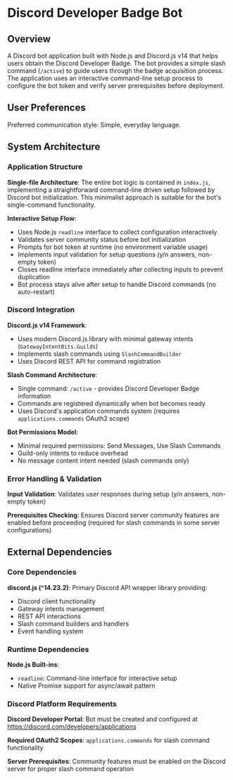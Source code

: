 # Discord Developer Badge Bot

## Overview

A Discord bot application built with Node.js and Discord.js v14 that helps users obtain the Discord Developer Badge. The bot provides a simple slash command (`/active`) to guide users through the badge acquisition process. The application uses an interactive command-line setup process to configure the bot token and verify server prerequisites before deployment.

## User Preferences

Preferred communication style: Simple, everyday language.

## System Architecture

### Application Structure

**Single-file Architecture**: The entire bot logic is contained in `index.js`, implementing a straightforward command-line driven setup followed by Discord bot initialization. This minimalist approach is suitable for the bot's single-command functionality.

**Interactive Setup Flow**: 
- Uses Node.js `readline` interface to collect configuration interactively
- Validates server community status before bot initialization
- Prompts for bot token at runtime (no environment variable usage)
- Implements input validation for setup questions (y/n answers, non-empty token)
- Closes readline interface immediately after collecting inputs to prevent duplication
- Bot process stays alive after setup to handle Discord commands (no auto-restart)

### Discord Integration

**Discord.js v14 Framework**: 
- Uses modern Discord.js library with minimal gateway intents (`GatewayIntentBits.Guilds`)
- Implements slash commands using `SlashCommandBuilder` 
- Uses Discord REST API for command registration

**Slash Command Architecture**:
- Single command: `/active` - provides Discord Developer Badge information
- Commands are registered dynamically when bot becomes ready
- Uses Discord's application commands system (requires `applications.commands` OAuth2 scope)

**Bot Permissions Model**:
- Minimal required permissions: Send Messages, Use Slash Commands
- Guild-only intents to reduce overhead
- No message content intent needed (slash commands only)

### Error Handling & Validation

**Input Validation**: Validates user responses during setup (y/n answers, non-empty token)

**Prerequisites Checking**: Ensures Discord server community features are enabled before proceeding (required for slash commands in some server configurations)

## External Dependencies

### Core Dependencies

**discord.js (^14.23.2)**: Primary Discord API wrapper library providing:
- Discord client functionality
- Gateway intents management  
- REST API interactions
- Slash command builders and handlers
- Event handling system

### Runtime Dependencies

**Node.js Built-ins**:
- `readline`: Command-line interface for interactive setup
- Native Promise support for async/await pattern

### Discord Platform Requirements

**Discord Developer Portal**: Bot must be created and configured at https://discord.com/developers/applications

**Required OAuth2 Scopes**: `applications.commands` for slash command functionality

**Server Prerequisites**: Community features must be enabled on the Discord server for proper slash command operation